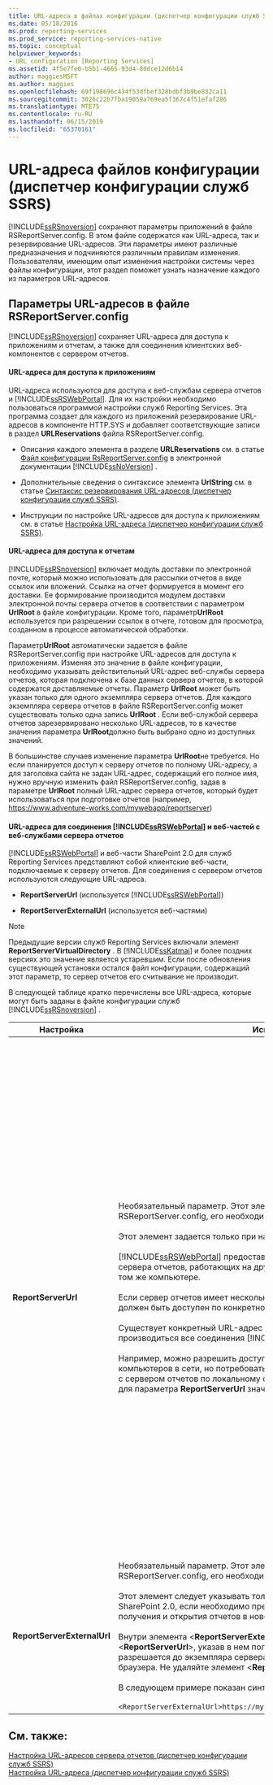```yaml
---
title: URL-адреса в файлах конфигурации (диспетчер конфигурации служб SSRS) | Документы Майкрософт
ms.date: 05/18/2016
ms.prod: reporting-services
ms.prod_service: reporting-services-native
ms.topic: conceptual
helpviewer_keywords:
- URL configuration [Reporting Services]
ms.assetid: 4f5e7fe0-b5b1-4665-93d4-80dce12d6b14
author: maggiesMSFT
ms.author: maggies
ms.openlocfilehash: 69f198696c434f53dfbef328bdbf3b9be832ca11
ms.sourcegitcommit: 3026c22b7fba19059a769ea5f367c4f51efaf286
ms.translationtype: MTE75
ms.contentlocale: ru-RU
ms.lasthandoff: 06/15/2019
ms.locfileid: "65370161"
---
```

# <a name="urls-in-configuration-files--ssrs-configuration-manager"></a>URL-адреса файлов конфигурации (диспетчер конфигурации служб SSRS)
  [!INCLUDE[ssRSnoversion](../../includes/ssrsnoversion-md.md)] сохраняют параметры приложений в файле RSReportServer.config. В этом файле содержатся как URL-адреса, так и резервирование URL-адресов. Эти параметры имеют различные предназначения и подчиняются различным правилам изменения. Пользователям, имеющим опыт изменения настройки системы через файлы конфигурации, этот раздел поможет узнать назначение каждого из параметров URL-адресов.  
  
## <a name="url-settings-in-rsreportserverconfig-file"></a>Параметры URL-адресов в файле RSReportServer.config  
 [!INCLUDE[ssRSnoversion](../../includes/ssrsnoversion-md.md)] сохраняет URL-адреса для доступа к приложениям и отчетам, а также для соединения клиентских веб-компонентов с сервером отчетов.  
  
#### <a name="urls-for-application-access"></a>URL-адреса для доступа к приложениям  
 URL-адреса используются для доступа к веб-службам сервера отчетов и [!INCLUDE[ssRSWebPortal](../../includes/ssrswebportal.md)]. Для их настройки необходимо пользоваться программой настройки служб Reporting Services. Эта программа создает для каждого из приложений резервирование URL-адресов в компоненте HTTP.SYS и добавляет соответствующие записи в раздел **URLReservations** файла RSReportServer.config.  
  
-   Описания каждого элемента в разделе **URLReservations** см. в статье [Файл конфигурации RsReportServer.config](../../reporting-services/report-server/rsreportserver-config-configuration-file.md) в электронной документации [!INCLUDE[ssNoVersion](../../includes/ssnoversion-md.md)] .  
  
-   Дополнительные сведения о синтаксисе элемента **UrlString** см. в статье [Синтаксис резервирования URL-адресов (диспетчер конфигурации служб SSRS)](../../reporting-services/install-windows/url-reservation-syntax-ssrs-configuration-manager.md).  
  
-   Инструкции по настройке URL-адресов для доступа к приложениям см. в статье [Настройка URL-адреса (диспетчер конфигурации служб SSRS)](../../reporting-services/install-windows/configure-a-url-ssrs-configuration-manager.md).  
  
#### <a name="urls-for-report-access"></a>URL-адреса для доступа к отчетам  
 [!INCLUDE[ssRSnoversion](../../includes/ssrsnoversion-md.md)] включает модуль доставки по электронной почте, который можно использовать для рассылки отчетов в виде ссылок или вложений. Ссылка на отчет формируется в момент его доставки. Ее формирование производится модулем доставки электронной почты сервера отчетов в соответствии с параметром **UrlRoot** в файле конфигурации. Кроме того, параметр**UrlRoot** используется при разрешении ссылок в отчете, готовом для просмотра, созданном в процессе автоматической обработки.  
  
 Параметр**UrlRoot** автоматически задается в файле RSReportServer.config при настройке URL-адресов для доступа к приложениям. Изменяя это значение в файле конфигурации, необходимо указывать действительный URL-адрес веб-службы сервера отчетов, которая подключена к базе данных сервера отчетов, в которой содержатся доставляемые отчеты. Параметр **UrlRoot** может быть указан только для одного экземпляра сервера отчетов. Для каждого экземпляра сервера отчетов в файле RSReportServer.config может существовать только одна запись **UrlRoot** . Если веб-службой сервера отчетов зарезервировано несколько URL-адресов, то в качестве значения параметра **UrlRoot**должно быть выбрано одно из доступных значений.  
  
 В большинстве случаев изменение параметра **UrlRoot**не требуется. Но если планируется доступ к серверу отчетов по полному URL-адресу, а для заголовка сайта не задан URL-адрес, содержащий его полное имя, нужно вручную изменить файл RSReportServer.config, задав в параметре **UrlRoot** полный URL-адрес сервера отчетов, который будет использоваться при подготовке отчетов (например, https://www.adventure-works.com/mywebapp/reportserver)  
  
#### <a name="urls-connecting-the-includessrswebportalincludesssrswebportalmd-and-web-parts-to-the-report-server-web-service"></a>URL-адреса для соединения [!INCLUDE[ssRSWebPortal](../../includes/ssrswebportal.md)] и веб-частей с веб-службами сервера отчетов  
 [!INCLUDE[ssRSWebPortal](../../includes/ssrswebportal.md)] и веб-части SharePoint 2.0 для служб Reporting Services представляют собой клиентские веб-части, подключаемые к серверу отчетов. Для соединения с сервером отчетов используются следующие URL-адреса.  
  
-   **ReportServerUrl** (используется [!INCLUDE[ssRSWebPortal](../../includes/ssrswebportal.md)])  
  
-   **ReportServerExternalUrl** (используется веб-частями)  
  
> [!NOTE]  
>  Предыдущие версии служб Reporting Services включали элемент **ReportServerVirtualDirectory** . В [!INCLUDE[ssKatmai](../../includes/sskatmai-md.md)] и более поздних версиях это значение является устаревшим. Если после обновления существующей установки остался файл конфигурации, содержащий этот параметр, то сервер отчетов его считывание не производит.  
  
 В следующей таблице кратко перечислены все URL-адреса, которые могут быть заданы в файле конфигурации служб [!INCLUDE[ssRSnoversion](../../includes/ssrsnoversion-md.md)] .  
  
|Настройка|Использование|Описание|  
|-------------|-----------|-----------------|  
|**ReportServerUrl**|Необязательный параметр. Этот элемент отсутствует в файле конфигурации RSReportServer.config, его необходимо добавить вручную.<br /><br /> Этот элемент задается только при настройке по одному из следующих сценариев.<br /><br /> [!INCLUDE[ssRSWebPortal](../../includes/ssrswebportal.md)] предоставляет клиентский доступ к веб-службам сервера отчетов, работающих на другом компьютере или другом экземпляре на том же компьютере.<br /><br /> Если сервер отчетов имеет несколько URL-адресов, а [!INCLUDE[ssRSWebPortal](../../includes/ssrswebportal.md)] должен быть доступен по конкретному URL-адресу.<br /><br /> Существует конкретный URL-адрес сервера отчетов, по которому должны производиться все соединения [!INCLUDE[ssRSWebPortal](../../includes/ssrswebportal.md)] .<br /><br /> Например, можно разрешить доступ к [!INCLUDE[ssRSWebPortal](../../includes/ssrswebportal.md)] для всех компьютеров в сети, но потребовать, чтобы [!INCLUDE[ssRSWebPortal](../../includes/ssrswebportal.md)] соединялся с сервером отчетов по локальному соединению. В этом случае можно указать для параметра **ReportServerUrl** значение "`https://localhost/reportserver`".|Это значение указывает URL-адрес веб-службы сервера отчетов. Это значение считывается приложением [!INCLUDE[ssRSWebPortal](../../includes/ssrswebportal.md)] при запуске. Если значение задано, [!INCLUDE[ssRSWebPortal](../../includes/ssrswebportal.md)] соединяется с сервером отчетов, указанным в URL-адресе.<br /><br /> По умолчанию [!INCLUDE[ssRSWebPortal](../../includes/ssrswebportal.md)] обеспечивает доступ клиентов к веб-службе сервера отчетов, работающей на том же экземпляре сервера отчетов, что и [!INCLUDE[ssRSWebPortal](../../includes/ssrswebportal.md)]. Однако если необходимо использовать [!INCLUDE[ssRSWebPortal](../../includes/ssrswebportal.md)] совместно с веб-службой сервера отчетов, который является частью другого экземпляра или работает на другом компьютере, то можно указать его URL-адрес, чтобы [!INCLUDE[ssRSWebPortal](../../includes/ssrswebportal.md)] соединялся с внешними веб-службами сервера отчетов.<br /><br /> Если на сервере отчетов, с которым проводится соединение, установлен сертификат SSL, то параметр **ReportServerUrl** должен содержать имя сервера, зарегистрированного для данного сертификата. Если возникло сообщение об ошибке "Базовое соединение закрыто: не удалось установить доверительные отношения для защищенного канала SSL/TLS", задайте в качестве значения параметра **ReportServerUrl** полное доменное имя сервера, для которого был выдан сертификат SSL. Например, если сертификат был зарегистрирован для **https:\//adventure-works.com.onlinesales**, в качестве URL-адреса сервера отчетов будет использоваться **https:\//adventure-works.com.onlinesales/reportserver**.|  
|**ReportServerExternalUrl**|Необязательный параметр. Этот элемент отсутствует в файле конфигурации RSReportServer.config, его необходимо добавить вручную.<br /><br /> Этот элемент следует указывать только при использовании веб-частей SharePoint 2.0, если необходимо предоставлять пользователям возможность получения и открытия отчетов в новом окне браузера.<br /><br /> Внутри элемента \<**ReportServerExternalUrl**> добавьте элемент \<**ReportServerUrl**>, указав в нем полное имя сервера отчетов, которое разрешается до экземпляра сервера отчетов при обращении из отдельного окна браузера. Не удаляйте элемент \<**ReportServerUrl**>.<br /><br /> В следующем примере показан синтаксис:<br /><br /> `<ReportServerExternalUrl>https://myserver/reportserver</ReportServerExternalUrl>`|Это значение используется веб-частями SharePoint 2.0.<br /><br /> В предыдущих версиях это значение рекомендовалось задавать при развертывании построителя отчетов на сервере отчетов, доступном из Интернета. Этот сценарий развертывания не тестировался. Если в прошлом этот параметр использовался для поддержки доступа к построителю отчетов через Интернет, следует рассмотреть альтернативную стратегию.|  
  
## <a name="see-also"></a>См. также:  
 [Настройка URL-адресов сервера отчетов (диспетчер конфигурации служб SSRS)](../../reporting-services/install-windows/configure-report-server-urls-ssrs-configuration-manager.md)   
 [Настройка URL-адреса (диспетчер конфигурации служб SSRS)](../../reporting-services/install-windows/configure-a-url-ssrs-configuration-manager.md)
